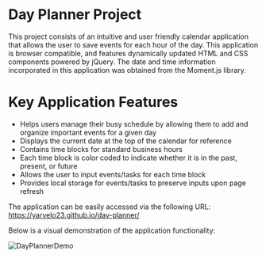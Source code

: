 # Day Planner Project
This project consists of an intuitive and user friendly calendar application that allows the user to save events for each hour of the day.  This application is browser compatible, and features dynamically updated HTML and CSS components powered by jQuery.  The date and time information incorporated in this application was obtained from the Moment.js library.  


# Key Application Features
 - Helps users manage their busy schedule by allowing them to add and organize important events for a given day
 - Displays the current date at the top of the calendar for reference
 - Contains time blocks for standard business hours
 - Each time block is color coded to indicate whether it is in the past, present, or future
 - Allows the user to input events/tasks for each time block
 - Provides local storage for events/tasks to preserve inputs upon page refresh

The application can be easily accessed via the following URL: https://yarvelo23.github.io/day-planner/

Below is a visual demonstration of the application functionality:

![DayPlannerDemo](/Assets/img/day-planner-demo.gif)